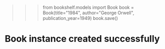 >>> from bookshelf.models import Book
>>> book = Book(title="1984", author="George Orwell", publication_year=1949)
>>> book.save()
# Book instance created successfully

